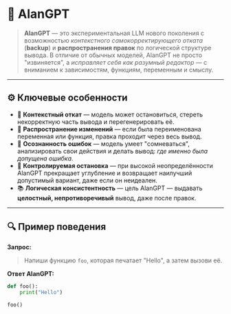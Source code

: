 # 🧠 AlanGPT

> **AlanGPT** — это экспериментальная LLM нового поколения с возможностью *контекстного самокорректирующего отката* (**backup**) и **распространения правок** по логической структуре вывода. В отличие от обычных моделей, AlanGPT не просто "извиняется", а *исправляет себя как разумный редактор* — с вниманием к зависимостям, функциям, переменным и смыслу.

---

## ⚙️ Ключевые особенности

- 🔁 **Контекстный откат** — модель может остановиться, стереть некорректную часть вывода и перегенерировать её.
- 🧩 **Распространение изменений** — если была переименована переменная или функция, правка проходит через весь вывод.
- 🧠 **Осознанность ошибок** — модель умеет "сомневаться", анализировать свои действия и делать вывод: *где именно была допущена ошибка*.
- 🎯 **Контролируемая остановка** — при высокой неопределённости AlanGPT прекращает углубление и возвращает наилучший допустимый вариант, даже если он неидеален.
- 📚 **Логическая консистентность** — цель AlanGPT — выдавать **целостный, непротиворечивый** вывод, даже после правок.

---

## 🔍 Пример поведения

**Запрос:**
> Напиши функцию `foo`, которая печатает "Hello", а затем вызови её.

**Ответ AlanGPT:**
```python
def foo():
    print("Hello")

foo()
